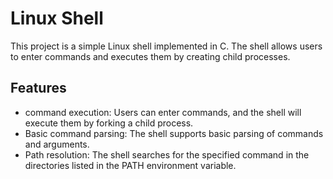 # Linux Shell

This project is a simple Linux shell implemented in C. 
The shell allows users to enter commands and executes them by creating child processes.
## Features
* command execution: Users can enter commands, and the shell will execute them by forking a child process.
* Basic command parsing: The shell supports basic parsing of commands and arguments.
* Path resolution: The shell searches for the specified command in the directories listed in the PATH environment variable.
